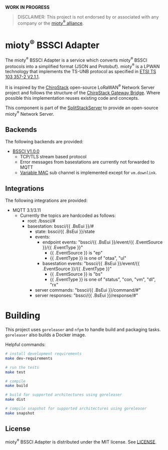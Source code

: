 
**WORK IN PROGRESS**

> DISCLAIMER: This project is not endorsed by or associated with any company or the [mioty<sup>&reg;</sup> alliance](https://mioty-alliance.com/). 

# mioty<sup>&reg;</sup> BSSCI Adapter

The mioty<sup>&reg;</sup> BSSCI Adapter is a service which converts mioty<sup>&reg;</sup> BSSCI protocols into a simplified format (JSON and Protobuf). mioty<sup>&reg;</sup> is a LPWAN technology that implements the TS-UNB protocol as specified in [ETSI TS 103 357-2 V2.1.1](https://www.etsi.org/deliver/etsi_ts/103300_103399/10335702/02.01.01_60/ts_10335702v020101p.pdf
).

It is inspired by the [ChirpStack](https://github.com/chirpstack/chirpstack) open-source LoRaWAN<sup>&reg;</sup> Network Server project and follows the structure of the [ChirpStack Gateway Bridge](https://github.com/chirpstack/chirpstack-gateway-bridge). Where possible this implementation reuses existing code and concepts.

This component is part of the [SplitStackServer](https://github.com/SplitStackServer) to provide an open-source mioty<sup>&reg;</sup> Network Server.

## Backends

The following backends are provided:

* [BSSCI V1.0.0](https://developers.mioty-alliance.com/wp-content/uploads/2025/01/BSSCI_specification_v1.0.0_rev1.pdf)
    * TCP/TLS stream based protocol 
    * Error messages from basestations are currently not forwarded to MQTT
    * [Variable MAC](https://developers.mioty-alliance.com/wp-content/uploads/2025/01/BSSCI_Attachement_VM_v1.0.0.pdf) sub channel is implemented except for `vm.downlink`. 

    

## Integrations

The following integrations are provided:

* MQTT 3.1/3.11
    * Currently the topics are hardcoded as follows: 
        * root: /bssci/#
        * basestation: bssci/{{ .BsEui }}/#
            * state: bssci/{{ .BsEui }}/state
            * events: 
                * endpoint events: "bssci/{{ .BsEui }}/event/{{ .EventSource }}/{{ .EventType }}"
                    * {{ .EventSource }} is "ep"
                    * {{ .EventType }} is one of "otaa", "ul"
                * basestation events: "bssci/{{ .BsEui }}/event/{{ .EventSource }}/{{ .EventType }}"
                    * {{ .EventSource }} is "bs"
                    * {{ .EventType }} is one of "status", "con, "vm", "dl", "rx"
            * server commands: "bssci/{{ .BsEui }}/command/#"
            * server responses: "bssci/{{ .BsEui }}/response/#"


# Building 

This project uses `goreleaser` and `nfpm` to handle build and packaging tasks. `goreleaser` also builds a Docker image.

Helpful commands:


```bash
# install development requirements
make dev-requirements

# run the tests
make test

# compile
make build

# build for supported architectures using goreleaser
make dist

# compile snapshot for supported architectures using goreleaser
make snapshot
```

## License

mioty<sup>&reg;</sup> BSSCI Adapter is distributed under the MIT license. See 
[LICENSE](https://github.com/SplitStackServer/mioty-bssci-adapter/blob/main/LICENSE).
